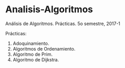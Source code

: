 # Analisis-Algoritmos
Análisis de Algoritmos. Prácticas. 5o semestre, 2017-1

Prácticas:

1. Adoquinamiento.
2. Algoritmos de Ordenamiento.
3. Algoritmo de Prim.
4. Algoritmo de Dijkstra.